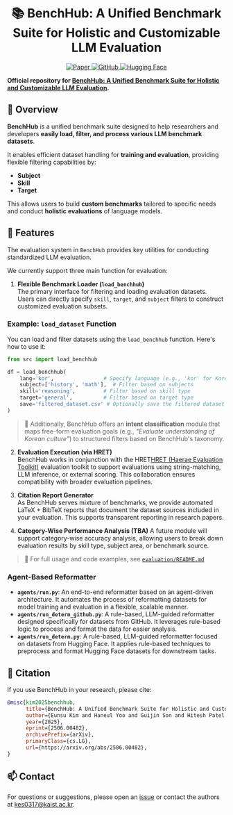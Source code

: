 <div align="center">
  <h1>📚 BenchHub: A Unified Benchmark Suite for Holistic and Customizable LLM Evaluation </h1>
  <p>
    <a href="https://arxiv.org/abs/2506.00482">
      <img src="https://img.shields.io/badge/ArXiv-BenchHub-<COLOR>" alt="Paper">
    </a>
    <a href="https://github.com/rladmstn1714/BenchHub">
      <img src="https://img.shields.io/badge/GitHub-Code-blue" alt="GitHub">
    </a>
    <a href="https://huggingface.co/BenchHub">
      <img src="https://img.shields.io/badge/HuggingFace-Dataset&Demo-yellow" alt="Hugging Face">
    </a>
  </p>
</div>


**Official repository for [BenchHub: A Unified Benchmark Suite for Holistic and Customizable LLM Evaluation](https://arxiv.org/abs/2506.00482).**




## 📌 Overview

**BenchHub** is a unified benchmark suite designed to help researchers and developers **easily load, filter, and process various LLM benchmark datasets**.

It enables efficient dataset handling for **training and evaluation**, providing flexible filtering capabilities by:
- **Subject**
- **Skill**
- **Target**

This allows users to build **custom benchmarks** tailored to specific needs and conduct **holistic evaluations** of language models.

## 🔧 Features

The evaluation system in `BenchHub` provides key utilities for conducting standardized LLM evaluation. 

We currently support three main function for evaluation:

1. **Flexible Benchmark Loader (`load_benchhub`)**  
   The primary interface for filtering and loading evaluation datasets.  
   Users can directly specify `skill`, `target`, and `subject` filters to construct customized evaluation subsets.
  ### Example: `load_dataset` Function

  You can load and filter datasets using the `load_benchhub` function. Here's how to use it:

  ```python
  from src import load_benchhub

  df = load_benchhub(
      lang='kor',                # Specify language (e.g., 'kor' for Korean)
      subject=['history', 'math'],  # Filter based on subjects
      skill='reasoning',         # Filter based on skill type
      target='general',          # Filter based on target type
      save='filtered_dataset.csv' # Optionally save the filtered dataset to a CSV file
  )
  ```
   > 🧠 Additionally, BenchHub offers an **intent classification** module that maps free-form evaluation goals (e.g., *"Evaluate understanding of Korean culture"*) to structured filters based on BenchHub's taxonomy.

2. **Evaluation Execution (via HRET)**  
   BenchHub works in conjunction with the HRET[HRET (Haerae Evaluation Toolkit)](https://github.com/HAE-RAE/haerae-evaluation-toolkit/) evaluation toolkit to support evaluations using string-matching, LLM inference, or external scoring. This collaboration ensures compatibility with broader evaluation pipelines.

3. **Citation Report Generator**  
   As BenchHub serves mixture of benchmarks, we provide automated LaTeX + BibTeX reports that document the dataset sources included in your evaluation. This supports transparent reporting in research papers.

4. **Category-Wise Performance Analysis (TBA)**
A future module will support category-wise accuracy analysis, allowing users to break down evaluation results by skill type, subject area, or benchmark source.

> 📂 For full usage and code examples, see [`evaluation/README.md`](evaluation/README.md)

### Agent-Based Reformatter

* **`agents/run.py`**: An end-to-end reformatter based on an agent-driven architecture. It automates the process of reformatting datasets for model training and evaluation in a flexible, scalable manner.
* **`agents/run_determ_github.py`**: A rule-based, LLM-guided reformatter designed specifically for datasets from GitHub. It leverages rule-based logic to process and format the data for easier analysis.
* **`agents/run_determ.py`**: A rule-based, LLM-guided reformatter focused on datasets from Hugging Face. It applies rule-based techniques to preprocess and format Hugging Face datasets for downstream tasks.


## 📝 Citation

If you use BenchHub in your research, please cite:

```bibtex
@misc{kim2025benchhub,
      title={BenchHub: A Unified Benchmark Suite for Holistic and Customizable LLM Evaluation}, 
      author={Eunsu Kim and Haneul Yoo and Guijin Son and Hitesh Patel and Amit Agarwal and Alice Oh},
      year={2025},
      eprint={2506.00482},
      archivePrefix={arXiv},
      primaryClass={cs.LG},
      url={https://arxiv.org/abs/2506.00482}, 
}
```

## 📫 Contact

For questions or suggestions, please open an [issue](https://github.com/rladmstn1714/BenchHub/issues) or contact the authors at [kes0317@kaist.ac.kr](mailto:kes0317@kaist.ac.kr).

